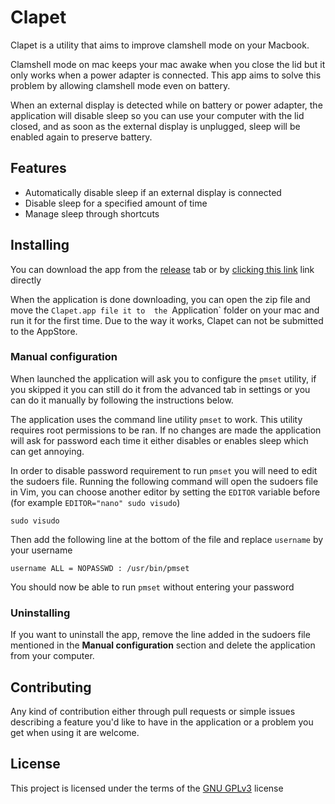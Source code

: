 # Clapet
Clapet is a utility that aims to improve clamshell mode on your Macbook.

Clamshell mode on mac keeps your mac awake when you close the lid but it 
only works when a power adapter is connected. This app aims to solve this
problem by allowing clamshell mode even on battery.

When an external display is detected while on battery or power adapter, the application will 
disable sleep so you can use your computer with the lid closed, and as soon as the external 
display is unplugged, sleep will be enabled again to preserve battery.

## Features
* Automatically disable sleep if an external display is connected
* Disable sleep for a specified amount of time
* Manage sleep through shortcuts

## Installing
You can download the app from the [release](https://github.com/mbenoukaiss/clapet/releases/latest)
tab or by [clicking this link](https://github.com/mbenoukaiss/clapet/releases/latest/download/Clapet.app.zip)
link directly

When the application is done downloading, you can open the zip file and move the `Clapet.app file it to 
the `Application` folder on your mac and run it for the first time.
Due to the way it works, Clapet can not be submitted to the AppStore.

### Manual configuration
When launched the application will ask you to configure the `pmset` utility, if you skipped it
you can still do it from the advanced tab in settings or you can do it manually by following the
instructions below.

The application uses the command line utility `pmset` to work. This utility requires root
permissions to be ran. If no changes are made the application will ask for password each time
it either disables or enables sleep which can get annoying.

In order to disable password requirement to run `pmset` you will need to edit the sudoers file.
Running the following command will open the sudoers file in Vim, you can choose another editor by
setting the `EDITOR` variable before (for example `EDITOR="nano" sudo visudo`)
```shell
sudo visudo
```

Then add the following line at the bottom of the file and replace `username` by your username
```
username ALL = NOPASSWD : /usr/bin/pmset
```

You should now be able to run `pmset` without entering your password


### Uninstalling
If you want to uninstall the app, remove the line added in the sudoers file mentioned in 
the **Manual configuration** section and delete the application from your computer.

## Contributing
Any kind of contribution either through pull requests or simple issues describing a feature 
you'd like to have in the application or a problem you get when using it are welcome.

## License
This project is licensed under the terms of the [GNU GPLv3](./LICENSE) license
